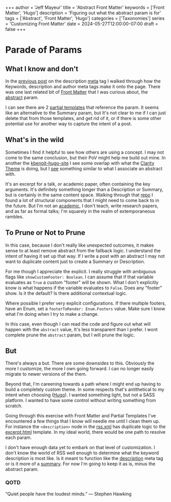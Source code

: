 +++
author = 'Jeff Mayeur'
title = 'Abstract Front Matter'
keywords = ['Front Matter', 'Hugo']
description = 'Figuring out what the abstract param is for'
tags = ['Abstract', 'Front Matter', 'Hugo']
categories = ['Taxonomies']
series = 'Customizing Front Matter'
date = 2024-05-27T12:00:00-07:00
draft = false
+++

# Parade of Params

## What I know and don't
In the [previous post](/posts/05-2024/meta-description/) on the description [meta](https://developer.mozilla.org/en-US/docs/Web/HTML/Element/meta) tag I walked through how the Keywords, description and author meta tags make it onto the page. There was one last related bit of [Front Matter](https://gohugo.io/content-management/front-matter/#readout) that I was curious about, the [abstract](https://github.com/chipzoller/hugo-clarity/blob/8412edb369414537eabc4de1ecf6f3b8edf70c50/README.md?plain=1#L273) param.

I can see there are 2 [partial templates](https://github.com/search?q=repo%3Achipzoller%2Fhugo-clarity%20abstract&type=code) that reference the param. It seems like an alternative to the Summary param, but It's not clear to me if I can just delete that from those templates, and get rid of it, or if there is some other potential use for another way to capture the intent of a post.

## What's in the wild
Sometimes I find it helpful to see how others are using a concept. I may not come to the same conclusion, but their PoV might help me build out mine. In another the [kbenoit-hugo-site](https://github.com/search?q=repo%3Akbenoit%2Fkbenoit-hugo-site%20abstract&type=code) I see some overlap with what the [Clarity Theme](https://themes.gohugo.io/themes/hugo-clarity/) is doing, but I [see](https://github.com/kbenoit/kbenoit-hugo-site/blob/5168262ff710329c0e88761236ff34ec87f2a5d8/themes/academic/archetypes/talk/index.md?plain=1#L15) something similar to what I associate an abstract with.

It's an excerpt for a talk, or academic paper, often containing the key arguments. It's definitely something longer than a Description or Summary, but is certainly in the same content space. Walking through that [repo](https://github.com/kbenoit/kbenoit-hugo-site) I found a lot of structural components that I might need to come back to in the future. But I'm not an [academic](https://themes.gohugo.io/themes/theme-academic-cv/), I don't teach, write research papers, and as far as formal talks; I'm squarely in the realm of extemporaneous rambles.

## To Prune or Not to Prune
In this case, because I don't really like unexpected outcomes, it makes sense to at least remove abstract from the fallback logic.  I understand the intent of having it set up that way. If I write a post with an abstract I may not want to duplicate content just to create a Summary or Description. 

For me though I appreciate the explicit. I really struggle with ambiguous flags like `showCustomFooter: Boolean`. I can assume that if that variable evaluates as `True` a custom "footer" will be shown. What I don't explicitly know is what happens if the variable evaluates to `False`. Does any "footer" show. Is it the default? Is there additional contextual logic.

Where possible I prefer very explicit configurations. If there multiple footers, have an Enum, set a `footerToRender: Enum.Footers` value. Make sure I know what I'm doing when I try to make a change.

In this case, even though I can read the code and figure out what will happen with the `abstract` value, It's less transparent than I prefer. I wont complete prune the `abstract` param, but I will prune the logic.

## But
There's always a but. There are some downsides to this. Obviously the more I customize, the more I own going forward. I can no longer easily migrate to newer versions of the them.

Beyond that, I'm careening towards a path where I might end up having to build a completely custom theme. In some respects that's antithetical to my intent when choosing ([Hugo](https://gohugo.io)). I wanted something light, but not a SASS platform. I wanted to have some control without writing something from scratch.

Going through this exercise with Front Matter and Partial Templates I've encountered a few things that I know will needle me until I clean them up. For instance the `<description>` node in the [rss.xml](https://github.com/jmayeur/i-guess-that-works/blob/main/layouts/_default/rss.xml) has duplicate logic to the [excerpt.html](https://github.com/jmayeur/i-guess-that-works/blob/main/layouts/partials/excerpt.html) template.  In my ideal world, there would be one path to resolve each param. 

I don't have enough data yet to embark on that level of customization. I don't know the world of RSS well enough to determine what the keyword description is most like. Is it meant to function like the [description](/posts/05-2024/meta-description/) meta tag or is it more of a [summary](/posts/05-2024/summing-it-up). For now I'm going to keep it as is, minus the abstract param.

### QOTD
“Quiet people have the loudest minds.”
― Stephen Hawking